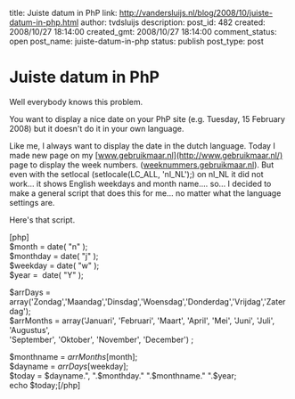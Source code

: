 title: Juiste datum in PhP
link: http://vandersluijs.nl/blog/2008/10/juiste-datum-in-php.html
author: tvdsluijs
description: 
post_id: 482
created: 2008/10/27 18:14:00
created_gmt: 2008/10/27 18:14:00
comment_status: open
post_name: juiste-datum-in-php
status: publish
post_type: post

# Juiste datum in PhP

Well everybody knows this problem.  
  
You want to display a nice date on your PhP site (e.g. Tuesday, 15 February 2008) but it doesn't do it in your own language.  
  
Like me, I always want to display the date in the dutch language. Today I made new page on my [www.gebruikmaar.nl](http://www.gebruikmaar.nl/) page to display the week numbers. ([weeknummers.gebruikmaar.nl](http://weeknummers.gebruikmaar.nl/)). But even with the setlocal (setlocale(LC_ALL, 'nl_NL');) on nl_NL it did not work... it shows English weekdays and month name.... so... I decided to make a general script that does this for me... no matter what the language settings are.  
  
  
  
Here's that script.  
  
[php]  
$month = date( "n" );  
$monthday = date( "j" );  
$weekday = date( "w" );  
$year =  date( "Y" );  
  
$arrDays = array('Zondag','Maandag','Dinsdag','Woensdag','Donderdag','Vrijdag','Zaterdag');  
$arrMonths = array('Januari', 'Februari', 'Maart', 'April', 'Mei', 'Juni', 'Juli', 'Augustus',  
'September', 'Oktober', 'November', 'December') ;  
  
$monthname = $arrMonths[$month];  
$dayname = $arrDays[$weekday];  
$today = $dayname.", ".$monthday." ".$monthname." ".$year;  
echo $today;[/php]